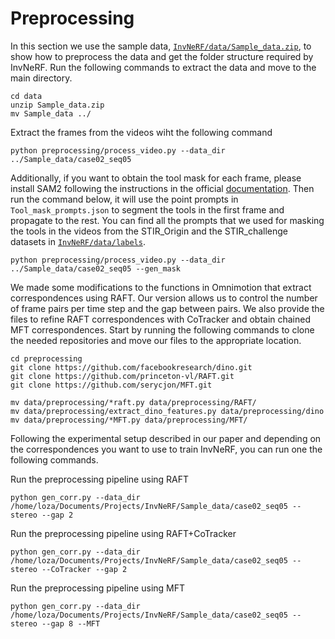 # Preprocessing
In this section we use the sample data, [`InvNeRF/data/Sample_data.zip`](https://github.com/L0za007/InvNeRF/tree/main/data), to show how to preprocess the data and get the folder structure required by InvNeRF. Run the following commands to extract the data and move to the main directory. 
```
cd data 
unzip Sample_data.zip
mv Sample_data ../
```
Extract the frames from the videos wiht the following command
```
python preprocessing/process_video.py --data_dir ../Sample_data/case02_seq05
```
Additionally, if you want to obtain the tool mask for each frame, please install SAM2 following the instructions in the official [documentation](https://github.com/facebookresearch/sam2/tree/main). Then run the command below, it will use the point prompts in `Tool_mask_prompts.json` to segment the tools in the first frame and propagate to the rest. You can find all the prompts that we used for masking the tools in the videos from the STIR_Origin and the STIR_challenge datasets in [`InvNeRF/data/labels`](https://github.com/L0za007/InvNeRF/tree/main/data/labels).

```
python preprocessing/process_video.py --data_dir ../Sample_data/case02_seq05 --gen_mask
```
We made some modifications to the functions in Omnimotion that extract correspondences using RAFT. Our version allows us to control the number of frame pairs per time step and the gap between pairs. We also provide the files to refine RAFT correspondences with CoTracker and obtain chained MFT correspondences. Start by running the following commands to clone the needed repositories and move our files to the appropriate location. 
```
cd preprocessing
git clone https://github.com/facebookresearch/dino.git
git clone https://github.com/princeton-vl/RAFT.git
git clone https://github.com/serycjon/MFT.git

mv data/preprocessing/*raft.py data/preprocessing/RAFT/
mv data/preprocessing/extract_dino_features.py data/preprocessing/dino
mv data/preprocessing/*MFT.py data/preprocessing/MFT/
```

Following the experimental setup described in our paper and depending on the correspondences you want to use to train InvNeRF, you can run one the following commands. 

Run the preprocessing pipeline using RAFT
```
python gen_corr.py --data_dir /home/loza/Documents/Projects/InvNeRF/Sample_data/case02_seq05 --stereo --gap 2
```

Run the preprocessing pipeline using RAFT+CoTracker
```
python gen_corr.py --data_dir /home/loza/Documents/Projects/InvNeRF/Sample_data/case02_seq05 --stereo --CoTracker --gap 2
```

Run the preprocessing pipeline using MFT
```
python gen_corr.py --data_dir /home/loza/Documents/Projects/InvNeRF/Sample_data/case02_seq05 --stereo --gap 8 --MFT
```
